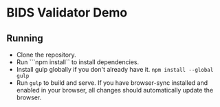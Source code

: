 # BIDS Validator Demo

## Running

* Clone the repository.
* Run ```npm install`` to install dependencies.
* Install gulp globally if you don't already have it. ```npm install --global gulp```
* Run ```gulp``` to build and serve. If you have browser-sync installed and enabled in your browser, all changes should automatically update the browser.